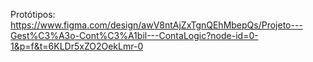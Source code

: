 Protótipos: https://www.figma.com/design/awV8ntAjZxTgnQEhMbepQs/Projeto---Gest%C3%A3o-Cont%C3%A1bil---ContaLogic?node-id=0-1&p=f&t=6KLDr5xZO2OekLmr-0
